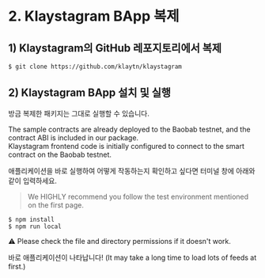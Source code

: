 # 2. Klaystagram BApp 복제 <a id="2-clone-klaystagram-bapp"></a>

## 1\) Klaystagram의 GitHub 레포지토리에서 복제 <a id="1-clone-klaystagram-repository"></a>

```text
$ git clone https://github.com/klaytn/klaystagram
```

## 2\) Klaystagram BApp 설치 및 실행 <a id="2-install-run-klaystagram-bapp"></a>

방금 복제한 패키지는 그대로 실행할 수 있습니다.

The sample contracts are already deployed to the Baobab testnet, and the contract ABI is included in our package.  
Klaystagram frontend code is initially configured to connect to the smart contract on the Baobab testnet.

애플리케이션을 바로 실행하여 어떻게 작동하는지 확인하고 싶다면 터미널 창에 아래와 같이 입력하세요.

> We HIGHLY recommend you follow the test environment mentioned on the first page.

```text
$ npm install
$ npm run local
```

&#9888; Please check the file and directory permissions if it doesn't work.

바로 애플리케이션이 나타납니다! (It may take a long time to load lots of feeds at first.)

